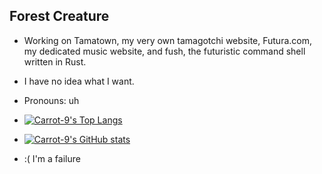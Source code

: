 ## Forest Creature


- Working on Tamatown, my very own tamagotchi website, Futura.com, my dedicated music website, and fush, the futuristic command shell written in Rust.

- I have no idea what I want.
  
- Pronouns: uh

- [![Carrot-9's Top Langs](https://github-readme-stats.vercel.app/api/top-langs/?username=Carrot-9)](https://github.com/Carrot-9/github-readme-stats)

- [![Carrot-9's GitHub stats](https://github-readme-stats.vercel.app/api?username=Carrot-9)](https://github.com/Carrot-9/github-readme-stats)

- :( I'm a failure




